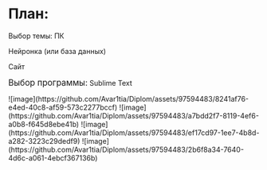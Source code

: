 
<h1>План:</h1>
<p>Выбор темы: ПК</p>
<p>Нейронка (или база данных)</p>
<p>Сайт</p>
<p><big>Выбор программы:</big> Sublime Text</p>
![image](https://github.com/Avar1tia/Diplom/assets/97594483/8241af76-e4ed-40c8-af59-573c2277bccf)
![image](https://github.com/Avar1tia/Diplom/assets/97594483/a7bdd2f7-8119-4ef6-a0b8-f645d8ebe41b)
![image](https://github.com/Avar1tia/Diplom/assets/97594483/ef17cd97-1ee7-4b8d-a282-3223c29dedf9)
![image](https://github.com/Avar1tia/Diplom/assets/97594483/2b6f8a34-7640-4d6c-a061-4ebcf367136b)

